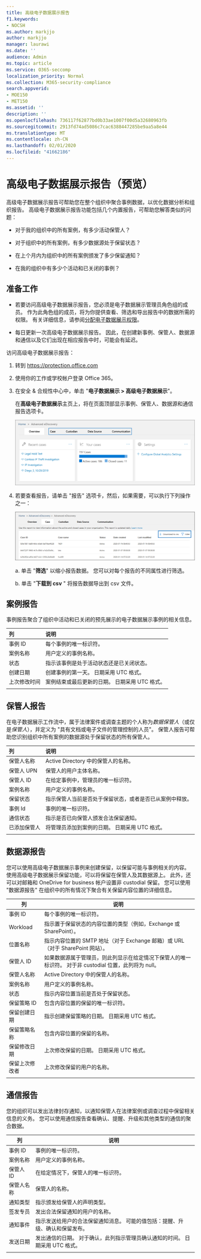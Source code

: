 ```yaml
---
title: 高级电子数据展示报告
f1.keywords:
- NOCSH
ms.author: markjjo
author: markjjo
manager: laurawi
ms.date: ''
audience: Admin
ms.topic: article
ms.service: O365-seccomp
localization_priority: Normal
ms.collection: M365-security-compliance
search.appverid:
- MOE150
- MET150
ms.assetid: ''
description: ''
ms.openlocfilehash: 736117f62877bd0b33ae1007f00d5a32680963fb
ms.sourcegitcommit: 2913fd74ad5086c7cac6388447285be9aa5a8e44
ms.translationtype: MT
ms.contentlocale: zh-CN
ms.lasthandoff: 02/01/2020
ms.locfileid: "41662186"
---
```

# <a name="advanced-ediscovery-reports-preview"></a>高级电子数据展示报告（预览）

高级电子数据展示报告可帮助您在整个组织中聚合事例数据，以优化数据分析和组织报告。 高级电子数据展示报告功能包括几个内置报告，可帮助您解答类似的问题：

- 对于我的组织中的所有案例，有多少活动保管人？

- 对于组织中的所有案例，有多少数据源处于保留状态？

- 在上个月内为组织中的所有案例颁发了多少保留通知？

- 在我的组织中有多少个活动和已关闭的事例？

## <a name="before-you-begin"></a>准备工作

- 若要访问高级电子数据展示报告，您必须是电子数据展示管理员角色组的成员。 作为此角色组的成员，将为你提供查看、筛选和导出报告中的数据所需的权限。 有关详细信息，请参阅[分配电子数据展示权限](assign-ediscovery-permissions.md)。

- 每日更新一次高级电子数据展示报告。 因此，在创建新事例、保管人、数据源和通信以及它们出现在相应报告中时，可能会有延迟。

访问高级电子数据展示报告：

1. 转到 https://protection.office.com
  
2. 使用你的工作或学校帐户登录 Office 365。
  
3. 在安全 & 合规性中心中，单击 "**电子数据展示 > 高级电子数据展示**"。
  
   在**高级电子数据展示**主页上，将在页面顶部显示事例、保管人、数据源和通信报告选项卡。 
  
   ![主页上的高级电子数据展示报告](media/report-home.png)

5. 若要查看报告，请单击 "报告" 选项卡，然后，如果需要，可以执行下列操作之一：

   ![您可以筛选或下载报告数据](media/AeDReportsFilterDownload.png)

   a. 单击 "**筛选**" 以缩小报告数据。 您可以对每个报告的不同属性进行筛选。
  
   b. 单击 "**下载到 csv** " 将报告数据导出到 csv 文件。

## <a name="case-report"></a>案例报告

事例报告聚合了组织中活动和已关闭的预先展示的电子数据展示事例的相关信息。

|列        |说明|
|:-------------|:-------------|
|事例 ID | 每个事例的唯一标识符。| 
|案例名称 | 用户定义的事例名称。|
|状态 | 指示该事例是处于活动状态还是已关闭状态。|
|创建日期 |创建事例的第一天。 日期采用 UTC 格式。|
|上次修改时间 |案例结束或最后更新的日期。 日期采用 UTC 格式。| 
|||

## <a name="custodian-report"></a>保管人报告

在电子数据展示工作流中，属于法律案件或调查主题的个人称为*数据保管人*（或仅是*保管人*），并定义为 "具有文档或电子文件的管理控制的人员"。 保管人报告可帮助您识别组织中所有案例的数据源处于保留状态的所有保管人。

|列         |说明|
|:-------------|:-------------|
|保管人名称| Active Directory 中的保管人的名称。|
|保管人 UPN | 保管人的用户主体名称。|
|保管人 ID | 在给定事例中，管理员的唯一标识符。 |
|案例名称 | 用户定义的事例名称。|
|保留状态 | 指示保管人当前是否处于保留状态，或者是否已从案例中释放。|
|事例 Id | 事例的唯一标识符。|
|通信状态 |指示是否已向保管人颁发合法保留通知。 |
|已添加保管人 | 将管理员添加到案例的日期。 日期采用 UTC 格式。|
|||

## <a name="data-source-report"></a>数据源报告

您可以使用高级电子数据展示事例来创建保留，以保留可能与事例相关的内容。 使用高级电子数据展示保留功能，可以将保留在保管人及其数据源上。 此外，还可以对邮箱和 OneDrive for business 帐户设置非 custodial 保留。 您可以使用 "数据源报告" 在组织中的所有情况下聚合有关保留内容位置的详细信息。

|列        |说明|
| -------------|-------------|
|事例 ID |每个事例的唯一标识符。 |
|Workload |指示置于保留状态的内容位置的类型（例如，Exchange 或 SharePoint）。
|位置名称 |指示内容位置的 SMTP 地址（对于 Exchange 邮箱）或 URL （对于 SharePoint 网站）。 | 
|保管人 ID |如果数据源属于管理员，则此列显示在给定情况下保管人的唯一标识符。 对于非 custodial 位置，此列将为 null。|
|保管人名称 |Active Directory 中的保管人的名称。| 
|案例名称 |用户定义的事例名称。| 
|状态 |指示内容位置当前是否处于保留状态。 | 
|保留策略 ID |包含内容位置的保留的唯一标识符。 | 
|保留创建日期 |指示创建保留策略的日期。 日期采用 UTC 格式。 | 
|保留策略名称 |包含内容位置的保留的名称。 |
|保留修改日期 |上次修改保留的日期。 日期采用 UTC 格式。| 
|保留上次修改者|上次修改保留的用户的名称。| 
|||

## <a name="communication-report"></a>通信报告

您的组织可以发出法律封存通知，以通知保管人在法律案例或调查过程中保留相关信息的义务。 您可以使用通信报告查看确认、提醒、升级和其他类型的通信的聚合数据。

|列         |说明|
| -------------|-------------|
|事例 ID | 事例的唯一标识符。|
|案例名称 | 用户定义的事例名称。|
|保管人 ID |在给定情况下，保管人的唯一标识符。|
|保管人名称 |保管人的名称。|
|通知类型 |指示颁发给保管人的声明类型。|
|签发专员 |发出合法保留通知的用户的名称。|
|通知事件|指示发送给用户的合法保留通知消息。 可能的值包括：提醒、升级、确认和保留发布。|
|发送日期 |发出通信的日期。 对于确认，此列指示管理员确认通知的时间。 日期采用 UTC 格式。|
|||
